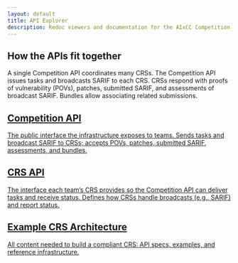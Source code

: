 ```yaml
---
layout: default
title: API Explorer
description: Redoc viewers and documentation for the AIxCC Competition API and CRS API
---
```


<main>
  <div class="container">
  <div class="sherpa-content" markdown="1">
  <h2 class="mb-2">How the APIs fit together</h2>
  <p class="mb-2">A single Competition API coordinates many CRSs. The Competition API issues tasks and broadcasts SARIF to each CRS. CRSs respond with proofs of vulnerability (POVs), patches, submitted SARIF, and assessments of broadcast SARIF. Bundles allow associating related submissions.</p>
  </div>

  <div class="card-grid">
    <a class="card" id="link-comp" href="/api/competition/">
      <div class="sherpa-content">
        <h2>Competition API</h2>
        <p>The public interface the infrastructure exposes to teams. Sends tasks and broadcast SARIF to CRSs; accepts POVs, patches, submitted SARIF, assessments, and bundles.</p>
      </div>
    </a>
    <a class="card" id="link-crs" href="/api/crs/">
      <div class="sherpa-content">
        <h2>CRS API</h2>
        <p>The interface each team’s CRS provides so the Competition API can deliver tasks and receive status. Defines how CRSs handle broadcasts (e.g., SARIF) and report status.</p>
      </div>
    </a>
    <a class="card" id="link-example-crs" href="{{ site.example_crs_repo_url }}" target="_blank" rel="noopener">
      <div class="sherpa-content">
        <h2>Example CRS Architecture</h2>
        <p>All content needed to build a compliant CRS: API specs, examples, and reference infrastructure.</p>
      </div>
    </a>
  </div>

  <div class="diagram-wrap">
    <div class="d2" data-src="/assets/d2/api-overview.d2"></div>
  </div>
</div>
</main>
